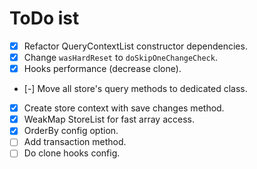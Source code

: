 # ToDo ist

- [x] Refactor QueryContextList constructor dependencies.
- [x] Change `wasHardReset` to `doSkipOneChangeCheck`.
- [x] Hooks performance (decrease clone).
- [-] Move all store's query methods to dedicated class.
- [x] Create store context with save changes method.
- [x] WeakMap StoreList for fast array access.
- [x] OrderBy config option.
- [ ] Add transaction method.
- [ ] Do clone hooks config.
